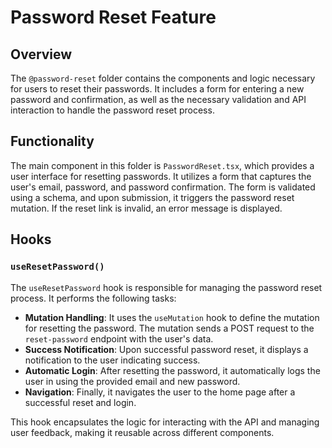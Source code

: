 # Password Reset Feature

## Overview

The `@password-reset` folder contains the components and logic necessary for users to reset their passwords. It includes a form for entering a new password and confirmation, as well as the necessary validation and API interaction to handle the password reset process.

## Functionality

The main component in this folder is `PasswordReset.tsx`, which provides a user interface for resetting passwords. It utilizes a form that captures the user's email, password, and password confirmation. The form is validated using a schema, and upon submission, it triggers the password reset mutation. If the reset link is invalid, an error message is displayed.

## Hooks

### `useResetPassword()`

The `useResetPassword` hook is responsible for managing the password reset process. It performs the following tasks:

- **Mutation Handling**: It uses the `useMutation` hook to define the mutation for resetting the password. The mutation sends a POST request to the `reset-password` endpoint with the user's data.
- **Success Notification**: Upon successful password reset, it displays a notification to the user indicating success.
- **Automatic Login**: After resetting the password, it automatically logs the user in using the provided email and new password.
- **Navigation**: Finally, it navigates the user to the home page after a successful reset and login.

This hook encapsulates the logic for interacting with the API and managing user feedback, making it reusable across different components.
